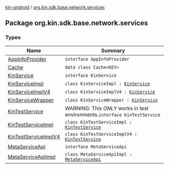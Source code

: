 [kin-android](../index.md) / [org.kin.sdk.base.network.services](./index.md)

## Package org.kin.sdk.base.network.services

### Types

| Name | Summary |
|---|---|
| [AppInfoProvider](-app-info-provider/index.md) | `interface AppInfoProvider` |
| [Cache](-cache/index.md) | `data class Cache<KEY>` |
| [KinService](-kin-service/index.md) | `interface KinService` |
| [KinServiceImpl](-kin-service-impl/index.md) | `class KinServiceImpl : `[`KinService`](-kin-service/index.md) |
| [KinServiceImplV4](-kin-service-impl-v4/index.md) | `class KinServiceImplV4 : `[`KinService`](-kin-service/index.md) |
| [KinServiceWrapper](-kin-service-wrapper/index.md) | `class KinServiceWrapper : `[`KinService`](-kin-service/index.md) |
| [KinTestService](-kin-test-service/index.md) | WARNING: This *ONLY* works in test environments.`interface KinTestService` |
| [KinTestServiceImpl](-kin-test-service-impl/index.md) | `class KinTestServiceImpl : `[`KinTestService`](-kin-test-service/index.md) |
| [KinTestServiceImplV4](-kin-test-service-impl-v4/index.md) | `class KinTestServiceImplV4 : `[`KinTestService`](-kin-test-service/index.md) |
| [MetaServiceApi](-meta-service-api/index.md) | `interface MetaServiceApi` |
| [MetaServiceApiImpl](-meta-service-api-impl/index.md) | `class MetaServiceApiImpl : `[`MetaServiceApi`](-meta-service-api/index.md) |
